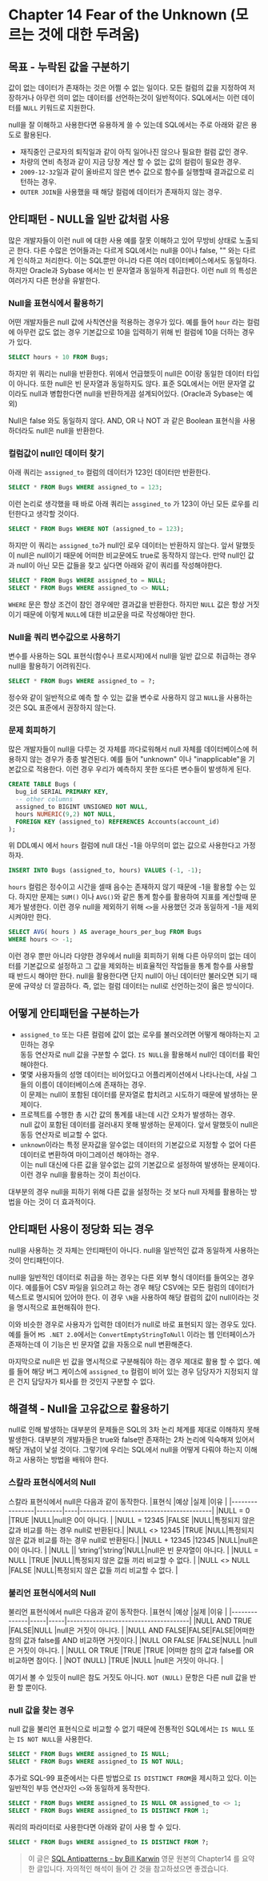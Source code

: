 # Chapter 14 Fear of the Unknown (모르는 것에 대한 두려움)

## 목표 - 누락된 값을 구분하기
값이 없는 데이터가 존재하는 것은 어쩔 수 없는 일이다. 모든 컬럼의 값을 지정하여 저장하거나 아무런 의미 없는 데이터를 선언하는것이 일반적이다. SQL에서는 이런 데이터를 `NULL` 키워드로 지원한다. 

null을 잘 이해하고 사용한다면 유용하게 쓸 수 있는데 SQL에서는 주로 아래와 같은 용도로 활용된다.
* 재직중인 근로자의 퇴직일과 같이 아직 일어나진 않으나 필요한 컬럼 값인 경우.
* 차량의 연비 측정과 같이 지금 당장 계산 할 수 없는 값의 컬럼이 필요한 경우.
* `2009-12-32`일과 같이 올바르지 않은 변수 값으로 함수를 실행할때 결과값으로 리턴하는 경우.
* `OUTER JOIN`을 사용했을 때 해당 컬럼에 데이터가 존재하지 않는 경우.

## 안티패턴 - NULL을 일반 값처럼 사용
많은 개발자들이 이런 null 에 대한 사용 예를 잘못 이해하고 있어 무방비 상태로 노출되곤 한다. 다른 수많은 언어들과는 다르게 SQL에서는 null을 0이나 false, "" 와는 다르게 인식하고 처리한다. 이는 SQL뿐만 아니라 다른 여러 데이터베이스에서도 동일하다. 하지만 Oracle과 Sybase 에서는 빈 문자열과 동일하게 취급한다. 이런 null 의 특성은 여러가지 다른 현상을 유발한다.

### Null을 표현식에서 활용하기
어떤 개발자들은 null 값에 사칙연산을 적용하는 경우가 있다. 예를 들어 `hour` 라는 컬럼에 아무런 값도 없는 경우 기본값으로 10을 입력하기 위해 빈 컬럼에 10을 더하는 경우가 있다.

```sql
SELECT hours + 10 FROM Bugs;
```
하지만 위 쿼리는 null을 반환한다. 위에서 언급했듯이 null은 0이랑 동일한 데이터 타입이 아니다. 또한 null은 빈 문자열과 동일하지도 않다. 표준 SQL에서는 어떤 문자열 값이라도 null과 병합한다면 null을 반환하게끔 설계되어있다. (Oracle과 Sybase는 예외)

Null은 false 와도 동일하지 않다. AND, OR 나 NOT 과 같은 Boolean 표현식을 사용하더라도 null은 null을 반환한다.

### 컬럼값이 null인 데이터 찾기
아래 쿼리는 `assigned_to` 컬럼의 데이터가 123인 데이터만 반환한다.
```sql
SELECT * FROM Bugs WHERE assigned_to = 123;
```
이런 논리로 생각했을 때 바로 아래 쿼리는 `assgined_to` 가 123이 아닌 모든 로우를 리턴한다고 생각할 것이다.
```sql
SELECT * FROM Bugs WHERE NOT (assigned_to = 123);
```
하지만 이 쿼리는 `assigned_to`가 null인 로우 데이터는 반환하지 않는다. 앞서 말했듯이 null은 null이기 때문에 어떠한 비교문에도 true로 동작하지 않는다. 만약 null인 값과 null이 아닌 모든 값들을 찾고 싶다면 아래와 같이 쿼리를 작성해야한다.

```sql
SELECT * FROM Bugs WHERE assigned_to = NULL;
SELECT * FROM Bugs WHERE assigned_to <> NULL;
```
`WHERE` 문은 항상 조건이 참인 경우에만 결과값을 반환한다. 하지만 `NULL` 값은 항상 거짓이기 때문에 이렇게 `NULL`에 대한 비교문을 따로 작성해야만 한다.

### Null을 쿼리 변수값으로 사용하기
변수를 사용하는 SQL 표현식(함수나 프로시져)에서 null을 일반 값으로 취급하는 경우 null을 활용하기 어려워진다.
```sql
SELECT * FROM Bugs WHERE assigned_to = ?;
```
정수와 같이 일반적으로 예측 할 수 있는 값을 변수로 사용하지 않고 `NULL`을 사용하는 것은 SQL 표준에서 권장하지 않는다.

### 문제 회피하기
많은 개발자들이 null을 다루는 것 자체를 까다로워해서 null 자체를 데이터베이스에 허용하지 않는 경우가 종종 발견된다. 예를 들어 "unknown" 이나 "inapplicable"을 기본값으로 적용한다. 이런 경우 우리가 예측하지 못한 또다른 변수들이 발생하게 된다.

```sql
CREATE TABLE Bugs (
  bug_id SERIAL PRIMARY KEY,
  -- other columns
  assigned_to BIGINT UNSIGNED NOT NULL,
  hours NUMERIC(9,2) NOT NULL,
  FOREIGN KEY (assigned_to) REFERENCES Accounts(account_id)
);
```

위 DDL예시 에서 `hours` 컬럼에 null 대신 -1을 아무의미 없는 값으로 사용한다고 가정하자. 
```sql
INSERT INTO Bugs (assigned_to, hours) VALUES (-1, -1);
```

`hours` 컬럼은 정수이고 시간을 셀때 음수는 존재하지 않기 때문에 -1을 활용할 수는 있다. 하지만 문제는 `SUM()` 이나 `AVG()`와 같은 통계 함수를 활용하여 지표를 계산할때 문제가 발생한다. 이런 경우 null을 제외하기 위해 `<>`을 사용했던 것과 동일하게 -1을 제외시켜야만 한다.

```sql
SELECT AVG( hours ) AS average_hours_per_bug FROM Bugs
WHERE hours <> -1;
```
이런 경우 뿐만 아니라 다양한 경우에서 null을 회피하기 위해 다른 아무의미 없는 데이터를 기본값으로 설정하고 그 값을 제외하는 비효율적인 작업들을 통계 함수를 사용할 때 반드시 해야만 한다. null을 활용한다면 단지 null이 아닌 데이터만 불러오면 되기 때문에 규약상 더 깔끔하다. 즉, 없는 컬럼 데이터는 null로 선언하는것이 옳은 방식이다.

## 어떻게 안티패턴을 구분하는가
* `assigned_to` 또는 다른 컬럼에 값이 없는 로우를 불러오려면 어떻게 해야하는지 고민하는 경우<br>
동등 연산자로 null 값을 구분할 수 없다. `IS NULL`을 활용해서 null인 데이터를 확인해야한다.
* 몇몇 사용자들의 성명 데이터는 비어있다고 어플리케이션에서 나타나는데, 사실 그들의 이름이 데이터베이스에 존재하는 경우.<br>
이 문제는 null이 포함된 데이터를 문자열로 합치려고 시도하기 때문에 발생하는 문제이다.
* 프로젝트를 수행한 총 시간 값의 통계를 내는데 시간 오차가 발생하는 경우.<br>
null 값이 포함된 데이터를 걸러내지 못해 발생하는 문제이다. 앞서 말했듯이 null은 동등 연산자로 비교할 수 없다.
* `unknown`이라는 특정 문자값을 알수없는 데이터의 기본값으로 지정할 수 없어 다른 데이터로 변환하여 마이그레이션 해야하는 경우.<br>
이는 null 대신에 다른 값을 알수없는 값의 기본값으로 설정하여 발생하는 문제이다. 이런 경우 null을 활용하는 것이 최선이다.

대부분의 경우 null을 피하기 위해 다른 값을 설정하는 것 보다 null 자체를 활용하는 방법을 아는 것이 더 효과적이다.

## 안티패턴 사용이 정당화 되는 경우
null을 사용하는 것 자체는 안티패턴이 아니다. null을 일반적인 값과 동일하게 사용하는 것이 안티패턴이다.

null을 일반적인 데이터로 취급을 하는 경우는 다른 외부 형식 데이터를 들여오는 경우이다. 예를들어 CSV 파일을 읽으려고 하는 경우 해당 CSV에는 모든 컬럼의 데이터가 텍스트로 명시되어 있어야 한다. 이 경우 `\N`을 사용하여 해당 컬럼의 값이 null이라는 것을 명시적으로 표현해줘야 한다.

이와 비슷한 경우로 사용자가 입력한 데이터가 null로 바로 표현되지 않는 경우도 있다. 예를 들어 `MS .NET 2.0`에서는 `ConvertEmptyStringToNull` 이라는 웹 인터페이스가 존재하는데 이 기능은 빈 문자열 값을 자동으로 null 변환해준다.

마지막으로 null은 빈 값을 명시적으로 구분해줘야 하는 경우 제대로 활용 할 수 없다. 예를 들어 해당 버그 케이스에 `assigned_to` 컬럼이 비어 있는 경우 담당자가 지정되지 않은 건지 담당자가 퇴사를 한 것인지 구분할 수 없다.

## 해결책 - Null을 고유값으로 활용하기
null로 인해 발생하는 대부분의 문제들은 SQL의 3차 논리 체계를 제대로 이해하지 못해 발생한다. 대부분의 개발자들은 true와 false만 존재하는 2차 논리에 익숙해져 있어서 해당 개념이 낯설 것이다. 그렇기에 우리는 SQL에서 null을 어떻게 다뤄야 하는지 이해하고 사용하는 방법을 배워야 한다.

### 스칼라 표현식에서의 Null
스칼라 표현식에서 null은 다음과 같이 동작한다.
|표현식            |예상     |실제 |이유                                      |
|----------------|--------|----|-----------------------------------------|
|NULL = 0        |TRUE    |NULL|null은 0이 아니다.                          |
|NULL = 12345    |FALSE   |NULL|특정되지 않은 값과 비교를 하는 경우 null로 반환된다.|
|NULL <> 12345   |TRUE    |NULL|특정되지 않은 값과 비교를 하는 경우 null로 반환된다.|
|NULL + 12345    |12345   |NULL|null은 0이 아니다.                          |
|NULL || ’string’|’string’|NULL|null은 빈 문자열이 아니다.                    |
|NULL = NULL     |TRUE    |NULL|특정되지 않은 값들 끼리 비교할 수 없다.           |
|NULL <> NULL    |FALSE   |NULL|특정되지 않은 값들 끼리 비교할 수 없다.           |

### 불리언 표현식에서의 Null
불리언 표현식에서 null은 다음과 같이 동작한다.
|표현식          |예상  |실제  |이유                                   |
|--------------|-----|-----|--------------------------------------|
|NULL AND TRUE |FALSE|NULL |null은 거짓이 아니다.                     |
|NULL AND FALSE|FALSE|FALSE|어떠한 참의 값과 false를 AND 비교하면 거짓이다.|
|NULL OR FALSE |FALSE|NULL |null은 거짓이 아니다.                     |
|NULL OR TRUE  |TRUE |TRUE |어떠한 참의 값과 false를 OR 비교하면 참이다.  |
|NOT (NULL)    |TRUE |NULL |null은 거짓이 아니다.                     |

여기서 볼 수 있듯이 null은 참도 거짓도 아니다. `NOT (NULL)` 문항은 다른 null 값을 반환 할 뿐이다.

### null 값을 찾는 경우
null 값을 불리언 표현식으로 비교할 수 없기 때문에 전통적인 SQL에서는 `IS NULL` 또는 `IS NOT NULL`을 사용한다.
```sql
SELECT * FROM Bugs WHERE assigned_to IS NULL;
SELECT * FROM Bugs WHERE assigned_to IS NOT NULL;
```

추가로 SQL-99 표준에서는 다른 방법으로 `IS DISTINCT FROM`을 제시하고 있다. 이는 일반적인 부등 연산자인 `<>`와 동일하게 동작한다.
```sql
SELECT * FROM Bugs WHERE assigned_to IS NULL OR assigned_to <> 1;
SELECT * FROM Bugs WHERE assigned_to IS DISTINCT FROM 1;
```

쿼리의 파라미터로 사용한다면 아래와 같이 사용 할 수 있다.
```sql
SELECT * FROM Bugs WHERE assigned_to IS DISTINCT FROM ?;
```


> 이 글은 [SQL Antipatterns - by Bill Karwin](https://pragprog.com/titles/bksqla/sql-antipatterns/) 영문 원본의 Chapter14 를 요약한 글입니다. 자의적인 해석이 들어 간 것을 참고하셨으면 좋겠습니다.
